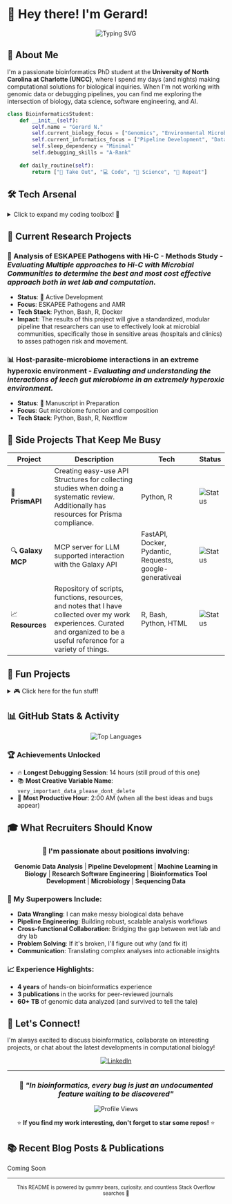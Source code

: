 # 🧬 Hey there! I'm Gerard! 

<div align="center">

![Typing SVG](https://readme-typing-svg.herokuapp.com?font=Fira+Code&pause=1000&color=36BCF7&width=435&lines=Bioinformatics+PhD+Student;Data+Scientist+%7C+Code+Enthusiast;Curiosity+%2B+Code+%3D+Discovery)

</div>

## 🔬 About Me

I'm a passionate bioinformatics PhD student at the **University of North Carolina at Charlotte (UNCC)**, where I spend my days (and nights) making computational solutions for biological inquiries. When I'm not working with genomic data or debugging pipelines, you can find me exploring the intersection of biology, data science, software engineering, and AI.

```python
class BioinformaticsStudent:
    def __init__(self):
        self.name = "Gerard N."
        self.current_biology_focus = ["Genomics", "Environmental Microbiomes", "Hi-C Sequence Analysis"]
        self.current_informatics_focus = ["Pipeline Development", "Data Visualization", "Documentation"]
        self.sleep_dependency = "Minimal"
        self.debugging_skills = "A-Rank"
    
    def daily_routine(self):
        return ["🥡 Take Out", "💻 Code", "🧬 Science", "🔄 Repeat"]
```

## 🛠️ Tech Arsenal

<details>
<summary>Click to expand my coding toolbox! 🧰</summary>

### Languages & Frameworks
![Python](https://img.shields.io/badge/Python-3776AB?style=for-the-badge&logo=python&logoColor=white)
![R](https://img.shields.io/badge/R-276DC3?style=for-the-badge&logo=r&logoColor=white)
![Bash](https://img.shields.io/badge/Bash-4EAA25?style=for-the-badge&logo=gnu-bash&logoColor=white)

### Bioinformatics Superpowers 🦸‍♀️
- **Sequence Analysis**: BLAST, BWA, Bowtie2, Minimap2
- **Variant Calling**: Samtools/BCFTools
- **Genomic Visualization**: IGV, UCSC Genome Browser, AlignmentViewer

### Data Science & ML
- **Libraries**: Pandas, NumPy, Requests, dotENV
- **Visualization**: Matplotlib, Seaborn, ggplot2, Plotly
- **Statistics**: Scipy, Bioconductor
- **MCP**: PyTorch, Google Gemini, OpenAI
- **APIs**: Google Gemini, OpenAI, Web of Science, PubMed

### Infrastructure & Tools
- **Workflow Management**: Nextflow, Snakemake
- **Containers**: Docker, Singularity
- **HPC**: SLURM
- **Version Control**: Git, GitHub Actions

</details>

## 🔬 Current Research Projects

### 🧬 Analysis of ESKAPEE Pathogens with Hi-C - Methods Study - *Evaluating Multiple approaches to Hi-C with Microbial Communities to determine the best and most cost effective approach both in wet lab and computation.*
- **Status**: 🚀 Active Development
- **Focus**: ESKAPEE Pathogens and AMR
- **Tech Stack**: Python, Bash, R, Docker
- **Impact**: The results of this project will give a standardized, modular pipeline that researchers can use to effectively look at microbial communities, specifically those in sensitive areas (hospitals and clinics) to asses pathogen risk and movement.

### 📊 Host-parasite-microbiome interactions in an extreme hyperoxic environment - *Evaluating and understanding the interactions of leech gut microbiome in an extremely hyperoxic environment.*
- **Status**: 📝 Manuscript in Preparation
- **Focus**: Gut microbiome function and composition
- **Tech Stack**: Python, Bash, R, Nextflow

<!-- <div align="center">

*🔬 Check out my [research portfolio](link-to-portfolio) for detailed project descriptions*

</div> -->

## 🚀 Side Projects That Keep Me Busy

| Project | Description | Tech | Status |
|---------|-------------|------|---------|
| 🧬 **PrismAPI** | Creating easy-use API Structures for collecting studies when doing a systematic review. Additionally has resources for Prisma compliance. | Python, R | ![Status](https://img.shields.io/badge/Status-In%20Development-blue) |
| 🔍 **Galaxy MCP** | MCP server for LLM supported interaction with the Galaxy API | FastAPI, Docker, Pydantic, Requests, google-generativeai | ![Status](https://img.shields.io/badge/Status-In%20Development-blue) |
| 📈 **Resources** | Repository of scripts, functions, resources, and notes that I have collected over my work experiences. Curated and organized to be a useful reference for a variety of things. | R, Bash, Python, HTML | ![Status](https://img.shields.io/badge/Status-In%20Development-blue) |

## 🎯 Fun Projects
<details>
<summary>🎮 Click here for the fun stuff!</summary>
- **📚 D&D Character Information Website**: A Git Pages site to showcase the backstory of one of my DND characters. This project also provided me an introduction to HTML and website building. Future plans are to add more pages and interactive elements. | ![Status](https://img.shields.io/badge//Status-Stable-green)
- **🃏 MCP for the Scryfall API**: Still a work-in-progress and in the early stages, but to learn MCPs I am making one for the Scryfall API. As a big fan of Magic: The Gathering, this was an entertaining way to learn. | ![Status](https://img.shields.io/badge/Status-In%20Development-blue)

*"If it's not documented in a README, did it really happen?"* - Ancient Bioinformatics Proverb

</details>

## 📊 GitHub Stats & Activity

<div align="center">

<!-- ![GitHub Stats](https://github-readme-stats.vercel.app/api?username=GerardNasser&show_icons=true&theme=radical) -->

![Top Languages](https://github-readme-stats.vercel.app/api/top-langs/?username=GerardNasser&layout=compact&theme=radical)

</div>

### 🏆 Achievements Unlocked
- 🔥 **Longest Debugging Session**: 14 hours (still proud of this one)
- 📚 **Most Creative Variable Name**: `very_important_data_please_dont_delete`
- 🦉 **Most Productive Hour**: 2:00 AM (when all the best ideas and bugs appear)

## 🎓 What Recruiters Should Know

<div align="center">

### 💼 I'm passionate about positions involving:
**Genomic Data Analysis** | **Pipeline Development** | **Machine Learning in Biology** | **Research Software Engineering** | **Bioinformatics Tool Development** | **Microbiology** | **Sequencing Data**

</div>

### 🌟 My Superpowers Include:
- **Data Wrangling**: I can make messy biological data behave
- **Pipeline Engineering**: Building robust, scalable analysis workflows
- **Cross-functional Collaboration**: Bridging the gap between wet lab and dry lab
- **Problem Solving**: If it's broken, I'll figure out why (and fix it)
- **Communication**: Translating complex analyses into actionable insights

### 📈 Experience Highlights:
- **4 years** of hands-on bioinformatics experience
- **3 publications** in the works for peer-reviewed journals
- **60+ TB** of genomic data analyzed (and survived to tell the tale)

## 🤝 Let's Connect!

I'm always excited to discuss bioinformatics, collaborate on interesting projects, or chat about the latest developments in computational biology!

<div align="center">

[![LinkedIn](https://img.shields.io/badge/LinkedIn-0077B5?style=for-the-badge&logo=linkedin&logoColor=white)](www.linkedin.com/in/gerard-r-nasser)

</div>

---

<div align="center">

### 🧬 *"In bioinformatics, every bug is just an undocumented feature waiting to be discovered"*

![Profile Views](https://komarev.com/ghpvc/?username=GerardNasser&color=blueviolet)

⭐ **If you find my work interesting, don't forget to star some repos!** ⭐

</div>

## 📚 Recent Blog Posts & Publications

Coming Soon

<!-- BLOG-POST-LIST:START
- [Blog Post Title 1](link-to-post)
- [Blog Post Title 2](link-to-post)
- [Publication Title 1](link-to-publication)
BLOG-POST-LIST:END -->

---

<div align="center">
<sub>This README is powered by gummy bears, curiosity, and countless Stack Overflow searches 🚀</sub>
</div>